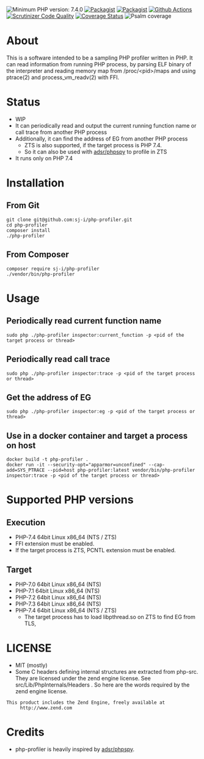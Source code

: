 ![Minimum PHP version: 7.4.0](https://img.shields.io/badge/php-7.4.0%2B-blue.svg)
[![Packagist](https://img.shields.io/packagist/v/sj-i/php-profiler.svg)](https://packagist.org/packages/sj-i/php-profiler)
[![Packagist](https://img.shields.io/packagist/dt/sj-i/php-profiler.svg)](https://packagist.org/packages/sj-i/php-profiler)
[![Github Actions](https://github.com/sj-i/php-profiler/workflows/build/badge.svg)](https://github.com/sj-i/php-profiler/actions)
[![Scrutinizer Code Quality](https://scrutinizer-ci.com/g/sj-i/php-profiler/badges/quality-score.png?b=master)](https://scrutinizer-ci.com/g/sj-i/php-profiler/?branch=master)
[![Coverage Status](https://coveralls.io/repos/github/sj-i/php-profiler/badge.svg?branch=master)](https://coveralls.io/github/sj-i/php-profiler?branch=master)
![Psalm coverage](https://shepherd.dev/github/sj-i/php-profiler/coverage.svg?)
# About
This is a software intended to be a sampling PHP profiler written in PHP.
It can read information from running PHP process, by parsing ELF binary of the interpreter and reading memory map from /proc/\<pid>/maps and using ptrace(2) and process_vm_readv(2) with FFI.

# Status
- WIP
- It can periodically read and output the current running function name or call trace from another PHP process
- Additionally, it can find the address of EG from another PHP process
    - ZTS is also supported, if the target process is PHP 7.4.
    - So it can also be used with [adsr/phpspy](https://github.com/adsr/phpspy) to profile in ZTS
- It runs only on PHP 7.4

# Installation
## From Git
```
git clone git@github.com:sj-i/php-profiler.git
cd php-profiler
composer install
./php-profiler
```

## From Composer
```
composer require sj-i/php-profiler
./vendor/bin/php-profiler
```

# Usage
## Periodically read current function name
```
sudo php ./php-profiler inspector:current_function -p <pid of the target process or thread>
```

## Periodically read call trace
```
sudo php ./php-profiler inspector:trace -p <pid of the target process or thread>
```

## Get the address of EG
```
sudo php ./php-profiler inspector:eg -p <pid of the target process or thread>
``` 

## Use in a docker container and target a process on host
```
docker build -t php-profiler .
docker run -it --security-opt="apparmor=unconfined" --cap-add=SYS_PTRACE --pid=host php-profiler:latest vendor/bin/php-profiler inspector:trace -p <pid of the target process or thread>
```

# Supported PHP versions
## Execution
- PHP-7.4 64bit Linux x86_64 (NTS / ZTS)
- FFI extension must be enabled.
- If the target process is ZTS, PCNTL extension must be enabled.

## Target
- PHP-7.0 64bit Linux x86_64 (NTS)
- PHP-7.1 64bit Linux x86_64 (NTS)
- PHP-7.2 64bit Linux x86_64 (NTS)
- PHP-7.3 64bit Linux x86_64 (NTS)
- PHP-7.4 64bit Linux x86_64 (NTS / ZTS)
    - The target process has to load libpthread.so on ZTS to find EG from TLS,

# LICENSE
- MIT (mostly)
- Some C headers defining internal structures are extracted from php-src. They are licensed under the zend engine license. See src/Lib/PhpInternals/Headers . So here are the words required by the zend engine license.
```
This product includes the Zend Engine, freely available at
     http://www.zend.com
```

# Credits
- php-profiler is heavily inspired by [adsr/phpspy](https://github.com/adsr/phpspy).